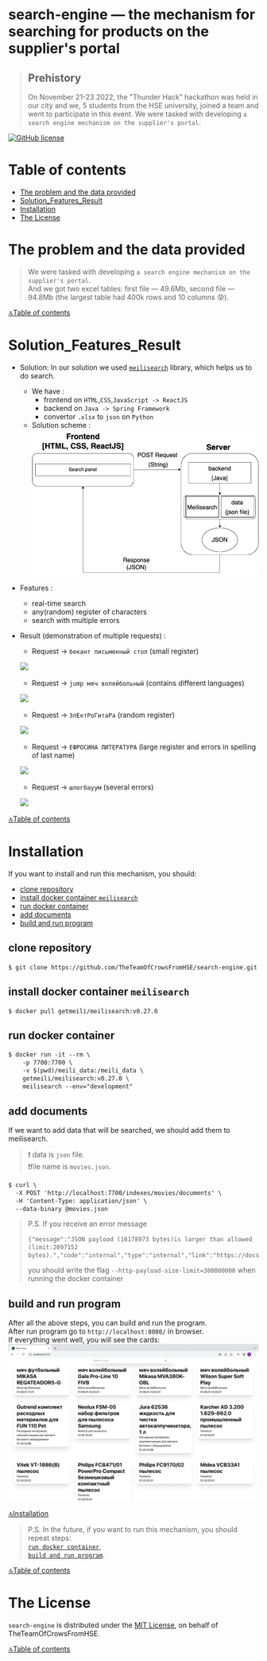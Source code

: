 # search-engine — the mechanism for searching for products on the supplier's portal
> ## Prehistory
> On November 21-23 2022, the "Thunder Hack" hackathon was held in our city and we, 
> 5 students from the HSE university, joined a team and went to participate in this event. 
> We were tasked with developing `a search engine mechanism on the supplier's portal`.

[![GitHub license](https://img.shields.io/badge/license-MIT-blue.svg)](/LICENSE)

# Table of contents
- [The problem and the data provided](#the-problem-and-the-data-provided)
- [Solution_Features_Result](#solution_features_result)
- [Installation](#installation)
- [The License](#the-license)

# The problem and the data provided
> We were tasked with developing `a search engine mechanism on the supplier's portal`. 
> \
> And we got two excel tables: first file — 49.6Mb, second file — 94.8Mb
> (the largest table had 400k rows and 10 columns 😰).

[🔝Table of contents](#table-of-contents)

# Solution_Features_Result
- Solution: In our solution we used [`meilisearch`](#https://github.com/meilisearch/meilisearch) library, which helps us to do search.  
  - We have :
    - frontend on `HTML`,`CSS`,`JavaScript -> ReactJS` 
    - backend on `Java -> Spring Framework`
    - convertor `.xlsx` to `json` on `Python`
  - Solution scheme :
    ![](./docs/images/2.png)
- Features :
  - real-time search
  - any(random) register of characters
  - search with multiple errors
- Result (demonstration of multiple requests) :
  - Request -> `бекант письменный стол` (small register)
  
  ![](./docs/gifs/1.gif)
  
  - Request -> `jump мяч волейбольный` (contains different languages)
  
  ![](./docs/gifs/2.gif)
  
  - Request -> `ЭлЕктРоГитаРа` (random register)
  
  ![](./docs/gifs/3.gif)
  
  - Request -> `ЕФРОСИНА ЛИТЕРАТУРА` (large register and errors in spelling of last name)
  
  ![](./docs/gifs/4.gif)
  
  - Request -> `шлогбауум` (several errors)
  
  ![](./docs/gifs/5.gif)


[🔝Table of contents](#table-of-contents)

# Installation
If you want to install and run this mechanism, you should:
- [clone repository](#clone-repository)
- [install docker container `meilisearch`](#install-docker-container-meilisearch)
- [run docker container](#run-docker-container)
- [add documents](#add-documents)
- [build and run program](#build-and-run-program)

## clone repository
```
$ git clone https://github.com/TheTeamOfCrowsFromHSE/search-engine.git
```

## install docker container `meilisearch`
```
$ docker pull getmeili/meilisearch:v0.27.0
```

## run docker container
```
$ docker run -it --rm \
    -p 7700:7700 \
    -v $(pwd)/meili_data:/meili_data \
    getmeili/meilisearch:v0.27.0 \
    meilisearch --env="development"
```

## add documents
If we want to add data that will be searched, we should add them to meilisearch.
> ❗ data is `json` file. \
> ❗file name is `movies.json`.
```
$ curl \                  
  -X POST 'http://localhost:7700/indexes/movies/documents' \
  -H 'Content-Type: application/json' \
  --data-binary @movies.json
```
> P.S. If you receive an error message
> ```
> {"message":"JSON payload (16178973 bytes)is larger than allowed (limit:2097152 bytes).","code":"internal","type":"internal","link":"https://docs.meilisearch.com/errors#internal"}
> ```
> you should write the flag `--http-payload-size-limit=300000000` when running the docker container

## build and run program
After all the above steps, you can build and run the program.
\
After run program go to `http://localhost:8080/` in browser.
\
If everything went well, you will see the cards:
![](./docs/images/1.png)

[🔝Installation](#installation)

> P.S. In the future, if you want to run this mechanism, you should repeat steps: 
> \
> [`run docker container`](#run-docker-container), 
> \
> [`build and run program`](#build-and-run-program).

[🔝Table of contents](#table-of-contents)

# The License
`search-engine` is distributed under the [MIT License](#https://github.com/TheTeamOfCrowsFromHSE/search-engine/blob/main/LICENSE), on behalf of TheTeamOfCrowsFromHSE.

[🔝Table of contents](#table-of-contents)
